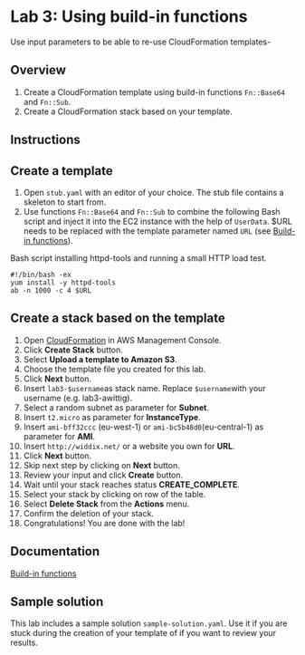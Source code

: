 # Lab 3: Using build-in functions

Use input parameters to be able to re-use CloudFormation templates-

## Overview
1. Create a CloudFormation template using build-in functions `Fn::Base64` and `Fn::Sub`.
1. Create a CloudFormation stack based on your template.

## Instructions

## Create a template
1. Open `stub.yaml` with an editor of your choice. The stub file contains a skeleton to start from.
1. Use functions `Fn::Base64` and `Fn::Sub` to combine the following Bash script and inject it into the EC2 instance with the help of `UserData`. $URL needs to be replaced with the template parameter named `URL` (see [Build-in functions](http://docs.aws.amazon.com/AWSCloudFormation/latest/UserGuide/intrinsic-function-reference.html)).


Bash script installing httpd-tools and running a small HTTP load test.

```
#!/bin/bash -ex
yum install -y httpd-tools
ab -n 1000 -c 4 $URL
```


## Create a stack based on the template
1. Open [CloudFormation](https://console.aws.amazon.com/cloudformation) in AWS Management Console.
1. Click **Create Stack** button.
1. Select **Upload a template to Amazon S3**.
1. Choose the template file you created for this lab.
1. Click **Next** button.
1. Insert `lab3-$username`as stack name. Replace `$username`with your username (e.g. lab3-awittig).
1. Select a random subnet as parameter for **Subnet**.
1. Insert `t2.micro` as parameter for **InstanceType**.
1. Insert `ami-bff32ccc` (eu-west-1) or `ami-bc5b48d0`(eu-central-1) as parameter for **AMI**.
1. Insert `http://widdix.net/` or a website you own for **URL**.
1. Click **Next** button.
1. Skip next step by clicking on **Next** button.
1. Review your input and click **Create** button.
1. Wait until your stack reaches status **CREATE_COMPLETE**.
1. Select your stack by clicking on row of the table.
1. Select **Delete Stack** from the **Actions** menu.
1. Confirm the deletion of your stack.
1. Congratulations! You are done with the lab!

## Documentation
[Build-in functions](http://docs.aws.amazon.com/AWSCloudFormation/latest/UserGuide/intrinsic-function-reference.html)

## Sample solution
This lab includes a sample solution `sample-solution.yaml`. Use it if you are stuck during the creation of your template of if you want to review your results.
